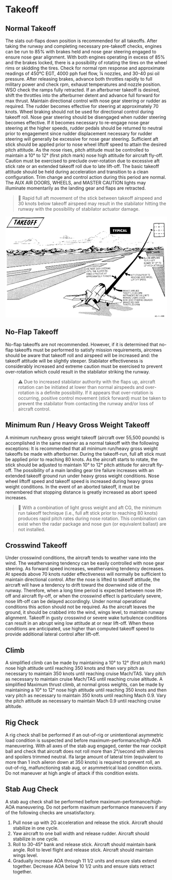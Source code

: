 # Takeoff

## Normal Takeoff

The slats out-flaps down position is recommended for all
takeoffs. After taking the runway and completing
necessary pre-takeoff checks, engines can be run to 85%
with brakes held and nose gear steering engaged to ensure
nose gear alignment. With both engines
operating in excess of 85% and the brakes locked, there is
a possibility of rotating the tires on the wheel rims or
skidding the tires. Check for normal rpm response and
approximate readings of 450°C EGT, 4000 pph fuel flow, ¼
nozzles, and 30-40 psi oil pressure. After releasing brakes,
advance both throttles rapidly to full military power and
check rpm, exhaust temperatures and nozzle position.
WSO check the ramps fully retracted. If an afterburner
takeoff is desired, shift the throttles into the afterburner
detent and advance full forward for max thrust. Maintain
directional control with nose gear steering or rudder as
required. The rudder becomes effective for steering at
approximately 70 knots. Wheel braking should not be used
for directional control during takeoff roll. Nose gear
steering should be disengaged when rudder steering
becomes effective. If it becomes necessary to re-engage
nose gear steering at the higher speeds, rudder pedals
should be returned to neutral prior to engagement since
rudder displacement necessary for rudder steering will
generally be excessive for nose gear steering. Sufficient aft
stick should be applied prior to nose wheel liftoff speed to
attain the desired pitch attitude. As the nose rises, pitch
attitude must be controlled to maintain a 10° to 12° (first
pitch mark) nose high attitude for aircraft fly-off. Caution
must be exercised to preclude over-rotation due to
excessive aft stick rate or an extended takeoff roll due to
late lift-off. The basic takeoff attitude should be held
during acceleration and transition to a clean
configuration. Trim change and control action during this
period are normal. The AUX AIR DOORS, WHEELS, and
MASTER CAUTION lights may illuminate momentarily
as the landing gear and flaps are retracted.

> 🚨 Rapid full aft movement of the stick between
> takeoff airspeed and 30 knots below takeoff
> airspeed may result in the stabilator hitting the
> runway with the possibility of stabilator actuator
> damage.

![Takeoff](../../img/takeoff.jpg)

## No-Flap Takeoff

No-flap takeoffs are not recommended. However, if it is
determined that no-flap takeoffs must be performed to
satisfy mission requirements, aircrews should be aware
that takeoff roll and airspeed will be increased and: the
takeoff attitude will be slightly steeper. Stabilator
effectiveness is considerably increased and extreme
caution must be exercised to prevent over-rotation which
could result in the stabilator striking the runway.

> ⚠️ Due to increased stabilator authority with the
> flaps up, aircraft rotation can be initiated at
> lower than normal airspeeds and over-rotation is
> a definite possibility. If it appears that
> over-rotation is occurring, positive control
> movement (stick forward) must be taken to
> prevent the stabilator from contacting the
> runway and/or loss of aircraft control.

## Minimum Run / Heavy Gross Weight Takeoff

A minimum run/heavy gross weight takeoff (aircraft over
55,500 pounds) is accomplished in the same manner as a
normal takeoff with the following exceptions: It is
recommended that all minimum run/heavy gross weight
takeoffs be made with afterburner. During the takeoff-run,
full aft stick must be applied prior to reaching 80 knots. As
the aircraft starts to rotate, the stick should be adjusted to
maintain 10° to 12° pitch attitude for aircraft fly-off. The
possibility of a main landing gear tire failure increases
with an extended takeoff ground run under heavy gross
weight conditions. Nose wheel liftoff speed and takeoff
speed is increased during heavy gross weight conditions.
In the event of an aborted takeoff, it must be remembered
that stopping distance is greatly increased as abort speed
increases.

> 🚨 With a combination of light gross weight and aft
> CG, the minimum run takeoff technique (i.e., full
> aft stick prior to reaching 80 knots) produces
> rapid pitch rates during nose rotation. This
> combination can exist when the radar package
> and nose gun (or equivalent ballast) are not
> installed.

## Crosswind Takeoff

Under crosswind conditions, the aircraft tends to weather
vane into the wind. The weathervaning tendency can be
easily controlled with nose gear steering. As forward speed
increases, weathervaning tendency decreases. At speeds
above 70 knots rudder effectiveness will normally be
sufficient to maintain directional control. After the nose is
lifted to takeoff attitude, the aircraft will have a tendency
to drift toward the downwind side of the runway.
Therefore, when a long time period is expected between
nose lift-off and aircraft fly-off, or when the crosswind
effect is particularly severe, nose lift-off can be delayed
accordingly. Under normal operational conditions this
action should not be required. As the aircraft leaves the
ground, it should be crabbed into the wind, wings level, to
maintain runway alignment. Takeoff in gusty crosswind
or severe wake turbulence conditions can result in an
abrupt wing low attitude at or near lift-off. When these
conditions are anticipated, use higher than computed
takeoff speed to provide additional lateral control after
lift-off.

## Climb

A simplified climb can be made by maintaining a 10° to 12°
(first pitch mark) nose high attitude until reaching 350
knots and then vary pitch as necessary to maintain 350
knots until reaching cruise Mach/TAS. Vary pitch as
necessary to maintain cruise Mach/TAS until reaching
cruise altitude. A simplified Maximum thrust climb, at
normal gross weights, can be made by maintaining a 10°
to 12° nose high attitude until reaching 350 knots and then
vary pitch as necessary to maintain 350 knots until
reaching Mach 0.9. Vary the pitch attitude as necessary to
maintain Mach 0.9 until reaching cruise altitude.

## Rig Check

A rig check shall be performed if an out-of-rig or
unintentional asymmetric load condition is suspected and
before maximum-performance/high-AOA maneuvering.
With all axes of the stab aug engaged, center the rear
cockpit ball and check that aircraft does not roll more than
2°/second with ailerons and spoilers trimmed neutral. Ifa
large amount of lateral trim (equivalent to more than 1
inch aileron down at 350 knots) is required to prevent roll,
an out-of-rig, malfunctioning stab aug, or asymmetrical
load condition exists. Do not maneuver at high angle of
attack if this condition exists.

## Stab Aug Check

A stab aug check shall be performed before
maximum-performance/high-AOA maneuvering. Do not
perform maximum performance maneuvers if any of the
following checks are unsatisfactory.

1. Pull nose up with 2G acceleration and release the
stick. Aircraft should stabilize in one cycle.
2. Yaw aircraft to one ball width and release rudder.
Aircraft should stabilize in one cycle.
3. Roll to 30-45° bank and release stick. Aircraft
should maintain bank angle. Roll to level flight
and release stick. Aircraft should maintain wings
level.
4. Gradually increase AOA through 11 1/2 units and
ensure slats extend together. Decrease AOA below
10 1/2 units and ensure slats retract together.
